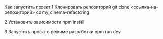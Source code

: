 Как запустить проект 
1️ Клонировать репозиторий
git clone <ссылка-на-репозиторий>
cd my_cinema-refactoring

2️ Установить зависимости
npm install

3️ Запустить проект в режиме разработки
npm run dev
